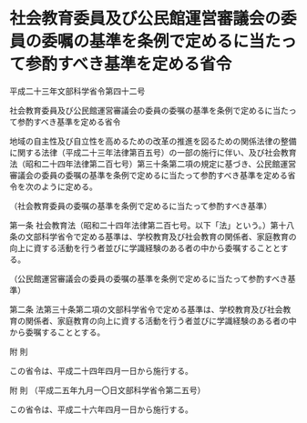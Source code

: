 # 社会教育委員及び公民館運営審議会の委員の委嘱の基準を条例で定めるに当たって参酌すべき基準を定める省令

平成二十三年文部科学省令第四十二号

社会教育委員及び公民館運営審議会の委員の委嘱の基準を条例で定めるに当たって参酌すべき基準を定める省令

地域の自主性及び自立性を高めるための改革の推進を図るための関係法律の整備に関する法律（平成二十三年法律第百五号）の一部の施行に伴い、及び社会教育法（昭和二十四年法律第二百七号）第三十条第二項の規定に基づき、公民館運営審議会の委員の委嘱の基準を条例で定めるに当たって参酌すべき基準を定める省令を次のように定める。

（社会教育委員の委嘱の基準を条例で定めるに当たって参酌すべき基準）

第一条 社会教育法（昭和二十四年法律第二百七号。以下「法」という。）第十八条の文部科学省令で定める基準は、学校教育及び社会教育の関係者、家庭教育の向上に資する活動を行う者並びに学識経験のある者の中から委嘱することとする。

（公民館運営審議会の委員の委嘱の基準を条例で定めるに当たって参酌すべき基準）

第二条 法第三十条第二項の文部科学省令で定める基準は、学校教育及び社会教育の関係者、家庭教育の向上に資する活動を行う者並びに学識経験のある者の中から委嘱することとする。

附 則

この省令は、平成二十四年四月一日から施行する。

附 則 （平成二五年九月一〇日文部科学省令第二五号）

この省令は、平成二十六年四月一日から施行する。
